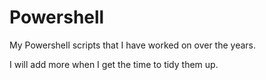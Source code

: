 # Powershell

My Powershell scripts that I have worked on over the years.

I will add more when I get the time to tidy them up.
